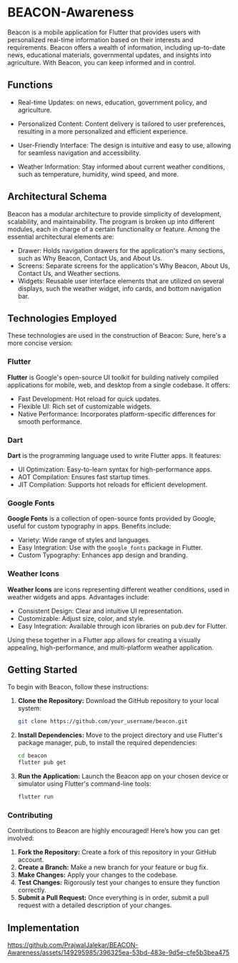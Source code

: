 # BEACON-Awareness
Beacon is a mobile application for Flutter that provides users with personalized real-time information based on their interests and requirements. Beacon offers a wealth of information, including up-to-date news, educational materials, governmental updates, and insights into agriculture. With Beacon, you can keep informed and in control.


## Functions
- Real-time Updates: on news, education, government policy, and agriculture.
- Personalized Content: Content delivery is tailored to user preferences, resulting in a more personalized and efficient experience.
- User-Friendly Interface: The design is intuitive and easy to use, allowing for seamless navigation and accessibility.

- Weather Information: Stay informed about current weather conditions, such as temperature, humidity, wind speed, and more.


## Architectural Schema
Beacon has a modular architecture to provide simplicity of development, scalability, and maintainability. The program is broken up into different modules, each in charge of a certain functionality or feature. Among the essential architectural elements are:

- Drawer: Holds navigation drawers for the application's many sections, such as Why Beacon, Contact Us, and About Us.
- Screens: Separate screens for the application's Why Beacon, About Us, Contact Us, and Weather sections.
- Widgets: Reusable user interface elements that are utilized on several displays, such the weather widget, info cards, and bottom navigation bar.


## Technologies Employed
These technologies are used in the construction of Beacon:
Sure, here's a more concise version:

### Flutter
**Flutter** is Google's open-source UI toolkit for building natively compiled applications for mobile, web, and desktop from a single codebase. It offers:
- Fast Development: Hot reload for quick updates.
- Flexible UI: Rich set of customizable widgets.
- Native Performance: Incorporates platform-specific differences for smooth performance.

### Dart
**Dart** is the programming language used to write Flutter apps. It features:
- UI Optimization: Easy-to-learn syntax for high-performance apps.
- AOT Compilation: Ensures fast startup times.
- JIT Compilation: Supports hot reloads for efficient development.

### Google Fonts
**Google Fonts** is a collection of open-source fonts provided by Google, useful for custom typography in apps. Benefits include:
- Variety: Wide range of styles and languages.
- Easy Integration: Use with the `google_fonts` package in Flutter.
- Custom Typography: Enhances app design and branding.

### Weather Icons
**Weather Icons** are icons representing different weather conditions, used in weather widgets and apps. Advantages include:
- Consistent Design: Clear and intuitive UI representation.
- Customizable: Adjust size, color, and style.
- Easy Integration: Available through icon libraries on pub.dev for Flutter.

Using these together in a Flutter app allows for creating a visually appealing, high-performance, and multi-platform weather application.


## Getting Started

To begin with Beacon, follow these instructions:

1. **Clone the Repository:** Download the GitHub repository to your local system:
   ```sh
   git clone https://github.com/your_username/beacon.git
   ```

2. **Install Dependencies:** Move to the project directory and use Flutter's package manager, pub, to install the required dependencies:
   ```sh
   cd beacon
   flutter pub get
   ```

3. **Run the Application:** Launch the Beacon app on your chosen device or simulator using Flutter's command-line tools:
   ```sh
   flutter run
   ```

### Contributing

Contributions to Beacon are highly encouraged! Here’s how you can get involved:

1. **Fork the Repository:** Create a fork of this repository in your GitHub account.
2. **Create a Branch:** Make a new branch for your feature or bug fix.
3. **Make Changes:** Apply your changes to the codebase.
4. **Test Changes:** Rigorously test your changes to ensure they function correctly.
5. **Submit a Pull Request:** Once everything is in order, submit a pull request with a detailed description of your changes.




## Implementation

https://github.com/PrajwalJalekar/BEACON-Awareness/assets/149295985/396325ea-53bd-483e-9d5e-cfe5b3bea475
